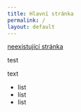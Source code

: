 ```yaml
---
title: Hlavní stránka
permalink: /
layout: default
---
```


<a href="neex">neexistující stránka</a>

<div class="bg-red-200 p-2">test</div>

text

- list
- list
- list